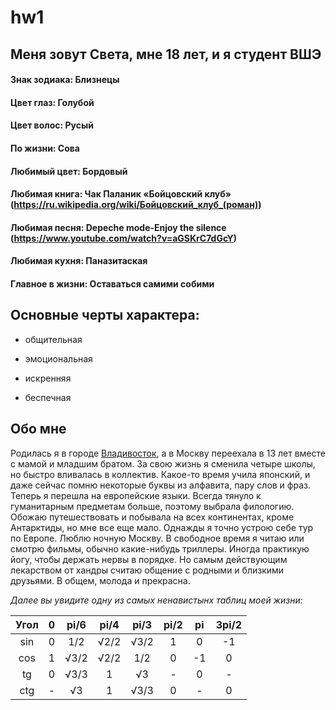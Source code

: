 # hw1
##  Меня зовут Света, мне 18 лет, и я студент ВШЭ

####  Знак зодиака: Близнецы

#### Цвет глаз: Голубой

#### Цвет волос: Русый

#### По жизни: Сова

#### Любимый цвет: Бордовый

#### Любимая книга: Чак Паланик «Бойцовский клуб» (https://ru.wikipedia.org/wiki/Бойцовский_клуб_(роман))

#### Любимая песня: Depeche mode-Enjoy the silence (https://www.youtube.com/watch?v=aGSKrC7dGcY)

#### Любимая кухня: Паназитаская

#### Главное в жизни: Оставаться самими собими

## Основные черты характера:

+ общительная

+ эмоциональная

+ искренняя

+ беспечная

## Обо мне
Родилась я в городе [Владивосток](https://ru.wikipedia.org/wiki/Владивосток), а в Москву переехала в 13 лет вместе с мамой и младшим братом.  За свою жизнь я сменила четыре школы, но быстро вливалась в коллектив. Какое-то время учила японский, и даже сейчас помню некоторые буквы из алфавита, пару слов и фраз. Теперь я перешла на европейские языки. Всегда тянуло к гуманитарным предметам больше, поэтому выбрала филологию. Обожаю путешествовать и побывала на всех континентах, кроме Антарктиды, но мне все еще мало. Однажды я точно устрою себе тур по Европе. Люблю ночную Москву. В свободное время я читаю или смотрю фильмы, обычно какие-нибудь триллеры. Иногда практикую йогу, чтобы держать нервы в порядке. Но самым действующим лекарством от хандры считаю общение с родными и близкими друзьями. В общем, молода и прекрасна.

*Далее вы увидите одну из самых ненавистынх таблиц моей жизни:*

Угол|0|pi/6|pi/4|pi/3|pi/2|pi|3pi/2
:---:|:---:|:---:|:---:|:---:|:---:|:---:|:---:|
sin|0|1/2|√2/2|√3/2|1|0|-1
cos|1|√3/2|√2/2|1/2|0|-1|0
tg|0|√3/3|1|√3|-|0|-
ctg|-|√3|1|√3/3|0|-|0

